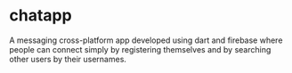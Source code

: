 # chatapp

A messaging cross-platform app developed using dart and firebase where people can connect simply by registering themselves and by searching other users by their usernames.

